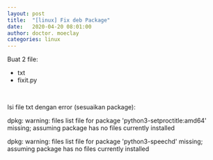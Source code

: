 ```yaml
---
layout: post
title:  "[linux] Fix deb Package"
date:   2020-04-20 08:01:00
author: doctor. moeclay
categories: linux
---
```

<div>
<p>Buat 2 file:</p>
<ul>
  <li>txt</li>
  <li>fixit.py</li>
</ul>
</div>

<br>

<div>
<p>Isi file txt dengan error (sesuaikan package):</p>
<p>dpkg: warning: files list file for package 'python3-setproctitle:amd64' missing; assuming package has no files currently installed</p>
<p>dpkg: warning: files list file for package 'python3-speechd' missing; assuming package has no files currently installed</p>
</div>
